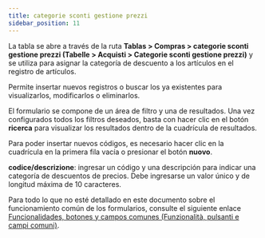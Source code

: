 ```yaml
---
title: categorie sconti gestione prezzi
sidebar_position: 11
---
```


La tabla se abre a través de la ruta **Tablas > Compras > categorie sconti gestione prezzi (Tabelle > Acquisti > Categorie sconti gestione prezzi)** y se utiliza para asignar la categoría de descuento a los artículos en el registro de artículos.

Permite insertar nuevos registros o buscar los ya existentes para visualizarlos, modificarlos o eliminarlos.

El formulario se compone de un área de filtro y una de resultados. Una vez configurados todos los filtros deseados, basta con hacer clic en el botón **ricerca** para visualizar los resultados dentro de la cuadrícula de resultados.

Para poder insertar nuevos códigos, es necesario hacer clic en la cuadrícula en la primera fila vacía o presionar el botón **nuovo**.

**codice/descrizione**: ingresar un código y una descripción para indicar una categoría de descuentos de precios. Debe ingresarse un valor único y de longitud máxima de 10 caracteres.

Para todo lo que no esté detallado en este documento sobre el funcionamiento común de los formularios, consulte el siguiente enlace [Funcionalidades, botones y campos comunes (Funzionalità, pulsanti e campi comuni)](/docs/guide/common).